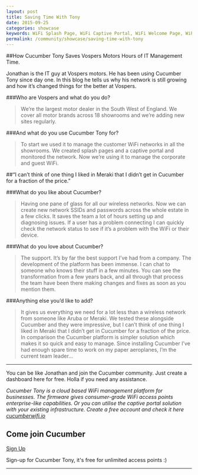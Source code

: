 ```yaml
---
layout: post
title: Saving Time With Tony
date: 2015-09-25
categories: showcase
keywords: WiFi Splash Page, WiFi Captive Portal, WiFi Welcome Page, WiFi Splash page html5, WiFi splash page example, wifi splash page template
permalink: /community/showcase/saving-time-with-tony
---
```


##How Cucumber Tony Saves Vospers Motors Hours of IT Management Time.

Jonathan is the IT guy at Vospers motors. He has been using Cucumber Tony since day one. In this blog he tells us why his network is still growing and how it’s changed things for the better at Vospers.

###Who are Vospers and what do you do?

>We’re the largest motor dealer in the South West of England. We cover all motor brands across 18 showrooms and we’re adding new sites regularly.

###And what do you use Cucumber Tony for?

>To start we used it to manage the customer WiFi networks in all the showrooms. We created splash pages and a captive portal and monitored the network. Now we’re using it to manage the corporate and guest WiFi.

##“I can’t think of one thing I liked in Meraki that I didn’t get in Cucumber for a fraction of the price.”

###What do you like about Cucumber?

>Having one pane of glass for all our wireless networks. Now we can create new network SSIDs and passwords across the whole estate in a few clicks. It saves the team a lot of hours setting up and diagnosing issues. If a user has a problem connecting I can quickly check the network status to see if it’s a problem with the WiFi or their device.

###What do you love about Cucumber?

>The support. It’s by far the best support I’ve had from a company. The development of the platform has been immense. I can chat to someone who knows their stuff in a few minutes. You can see the transformation from a few years back, and all through that process the team have been there making changes and fixes as soon as you mention them.

###Anything else you’d like to add?

>It gives us everything we need for a lot less than a wireless network from someone like Aruba or Meraki. We tested these alongside Cucumber and they were impressive, but I can’t think of one thing I liked in Meraki that I didn’t get in Cucumber for a fraction of the price. In comparison the Cucumber platform is simpler solution which makes it so quick and easy to manage. Since installing Cucumber I’ve had enough spare time to work on my paper aeroplanes, I’m the current team leader…

<hr>

You can be like Jonathan and join the Cucumber community. Just create a dashboard here for free. Holla if you need any assistance.

*Cucumber Tony is a cloud based WiFi management platform for businesses. The firmware gives consumer-grade WiFi access points enterprise-like capabilities. Or you can utilise the captive portal solution with your existing infrastructure. Create a free account and check it here <a href="https://cucumberwifi.io">cucumberwifi.io</a>*


<div class="text-center">

<h2>Come join Cucumber</h2>

<a href="https://my.ctapp.io/#/create" class="button success dst">Sign Up</a><br>

<p>Sign-up for Cucumber Tony, it's free for unlimited access points :)</p>

<hr>

</div>

